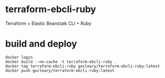 # terraform-ebcli-ruby
Terraform + Elastic Beanstalk CLI + Ruby

# build and deploy
```
docker login
docker build --no-cache -t terraform-ebcli-ruby .
docker tag terraform-ebcli-ruby gocleary/terraform-ebcli-ruby:latest
docker push gocleary/terraform-ebcli-ruby:latest
```
